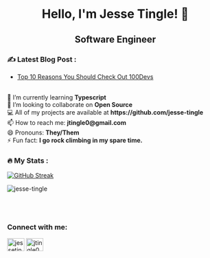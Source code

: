 <span align="center">
  
 # Hello, I'm Jesse Tingle! :wave:

 ## Software Engineer

<!-- ### Portfolio: <a href="https://www.jessetingle.com">jessetingle.com</a> -->
</span>

### :writing_hand: Latest Blog Post :
<!-- BLOG-POST-LIST:START -->
- [Top 10 Reasons You Should Check Out 100Devs](https://jesse-tingle.github.io/posts/Top-10-Reasons-You-Should-Check-Out-100Devs/)
<!-- BLOG-POST-LIST:END -->

<br>
🌱 I’m currently learning <strong>Typescript</strong> <br>
👯 I’m looking to collaborate on <strong>Open Source</strong> <br>
💻 All of my projects are available at <strong>https://github.com/jesse-tingle</strong> <br>
📫 How to reach me: <strong>jtingle0@gmail.com</strong> <br>
😄 Pronouns: <strong>They/Them</strong> <br>
⚡ Fun fact: <strong>I go rock climbing in my spare time.</strong> <br>

### :fire: My Stats :
[![GitHub Streak](https://streak-stats.demolab.com/?user=Jesse-Tingle)](https://git.io/streak-stats)

<p><img  src="https://github-readme-stats.vercel.app/api/top-langs/?username=jesse-tingle&layout=compact" alt="jesse-tingle" /></p>
<!-- <p><img  src="https://github-readme-stats.vercel.app/api?username=jesse-tingle&show_icons=true&theme=radical" alt="jesse-tingle" /></p>
 -->


<br>
<br>
<p align="left">
<h3 align="left">Connect with me:</h3>
<a href="https://linkedin.com/in/jesse-tingle" target="blank"><img align="center" src="https://cdn.jsdelivr.net/npm/simple-icons@3.0.1/icons/linkedin.svg" alt="jessetingle" height="30" width="40" /></a>
<a href="mailto:jtingle0@gmail.com" target="blank"><img align="center" src="https://cdn.jsdelivr.net/npm/simple-icons@3.0.1/icons/gmail.svg" alt="jtingle0@gmail.com" height="30" width="40" /></a>



